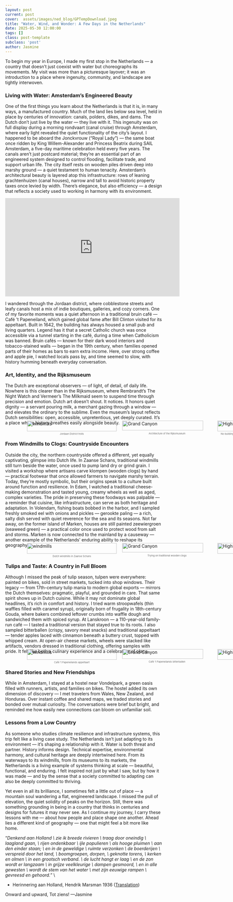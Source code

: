 ```yaml
---
layout: post
current: post
cover:  assets/images/ned_blog/GPTempDownload.jpeg
title: "Water, Wind, and Wonder: A Few Days in the Netherlands"
date: 2025-05-30 12:00:00
tags: []
class: post-template
subclass: 'post'
author: Jasmine
---
```


To begin my year in Europe, I made my first stop in the Netherlands — a country that doesn’t just coexist with water but choreographs its movements. My visit was more than a picturesque layover; it was an introduction to a place where ingenuity, community, and landscape are tightly interwoven.

### Living with Water: Amsterdam’s Engineered Beauty
One of the first things you learn about the Netherlands is that it is, in many ways, a manufactured country. Much of the land lies below sea level, held in place by centuries of innovation: canals, polders, dikes, and dams. The Dutch don’t just live by the water — they live with it.
This ingenuity was on full display during a morning rondvaart (canal cruise) through Amsterdam, where early light revealed the quiet functionality of the city’s layout. I happened to be aboard the Jonckvrouw (“Royal Lady”) — the same boat once ridden by King Willem-Alexander and Princess Beatrix during SAIL Amsterdam, a five-day maritime celebration held every five years. The canals aren’t just postcard material; they’re an essential part of an engineered system designed to control flooding, facilitate trade, and support urban life.
The city itself rests on wooden piles driven deep into marshy ground — a quiet testament to human tenacity. Amsterdam’s architectural beauty is layered atop this infrastructure: rows of leaning grachtenhuizen (canal houses), narrow and tall to avoid historic property taxes once levied by width. There’s elegance, but also efficiency — a design that reflects a society used to working in harmony with its environment.

<iframe width="560" height="315" src="https://www.youtube.com/embed/sXS0fPK-Azk?si=Qii4PvWDYcH8kk5b" title="YouTube video player" frameborder="0" allow="accelerometer; autoplay; clipboard-write; encrypted-media; gyroscope; picture-in-picture; web-share" referrerpolicy="strict-origin-when-cross-origin" allowfullscreen></iframe>

I wandered through the Jordaan district, where cobblestone streets and leafy canals host a mix of indie boutiques, galleries, and cozy corners. One of my favorite moments was a quiet afternoon in a traditional bruin café — Café ’t Papeneiland, which gained global fame after Bill Clinton visited for its appeltaart. Built in 1642, the building has always housed a small pub and living quarters. Legend has it that a secret Catholic church was once accessible via a tunnel starting in the café, during a time when Catholicism was banned. Bruin cafés — known for their dark wood interiors and tobacco-stained walls — began in the 19th century, when families opened parts of their homes as bars to earn extra income. Here, over strong coffee and apple pie, I watched locals pass by, and time seemed to slow, with history humming beneath everyday conversation.

### Art, Identity, and the Rijksmuseum
The Dutch are exceptional observers — of light, of detail, of daily life. Nowhere is this clearer than in the Rijksmuseum, where Rembrandt’s The Night Watch and Vermeer’s The Milkmaid seem to suspend time through precision and emotion. Dutch art doesn’t shout. It notices. It honors quiet dignity — a servant pouring milk, a merchant gazing through a window — and elevates the ordinary to the sublime.
Even the museum’s layout reflects Dutch sensibilities: open, accessible, unpretentious, yet deeply curated. It’s a place where history breathes easily alongside beauty.

<div style="display: flex; justify-content: space-between; margin: -29px 0px 30px 70px; width: 500%; max-width: 900px;">
  <!-- First image with caption -->
  <figure style="margin: 0; line-height: 1.2; width: 32%;">
    <img src="assets/images/ned_blog/canal.jpeg" alt="windmills" style="width: 100%; margin-bottom: 2px;">
    <figcaption style="font-size: 0.55em; text-align: center; color: #666; margin-top: 2px;">
 Jordaan District trolls
    </figcaption>
  </figure>

 <!-- Second image with caption -->
  <figure style="margin: 0; line-height: 1.2; width: 32%;">
    <img src="assets/images/ned_blog/window.jpeg" alt="Grand Canyon" style="width: 95%; margin-bottom: 2px;">
    <figcaption style="font-size: 0.55em; text-align: center; color: #666; margin-top: 2px;">
 Architecture of the Rijksmuseum
    </figcaption>
  </figure>
  
 <!-- Third image with caption -->
  <figure style="margin: 0; line-height: 1.2; width: 32%;">
    <img src="assets/images/ned_blog/church.jpeg" alt="Highlands" style="width: 100%; margin-bottom: 2px;">
    <figcaption style="font-size: 0.55em; text-align: center; color: #666; margin-top: 2px;">
 No building is allowed to be built taller than this church in old Amsterdam.
    </figcaption>
  </figure>
</div>

### From Windmills to Clogs: Countryside Encounters
Outside the city, the northern countryside offered a different, yet equally captivating, glimpse into Dutch life. In Zaanse Schans, traditional windmills still turn beside the water, once used to pump land dry or grind grain. I visited a workshop where artisans carve klompen (wooden clogs) by hand — practical footwear that once allowed farmers to navigate marshy terrain. Today, they’re mostly symbolic, but their origins speak to a culture built around function and resilience.
In Edam, I watched a traditional cheese-making demonstration and tasted young, creamy wheels as well as aged, complex varieties. The pride in preserving these foodways was palpable — a reminder that cuisine, like infrastructure, can serve as both heritage and adaptation.
In Volendam, fishing boats bobbed in the harbor, and I sampled freshly smoked eel with onions and pickles — gerookte paling — a rich, salty dish served with quiet reverence for the sea and its seasons. Not far away, on the former island of Marken, houses are still painted zeewiergroen (seaweed green) — a practical color once used to protect wood from salt and storms. Marken is now connected to the mainland by a causeway — another example of the Netherlands’ enduring ability to reshape its geography.

<div style="display: flex; justify-content: space-between; margin: -29px 0px 30px 70px; width: 500%; max-width: 900px;">
  <!-- First image with caption -->
  <figure style="margin: 0; line-height: 1.2; width: 32%;">
    <img src="assets/images/ned_blog/windmills.jpeg" alt="windmills" style="width: 100%; margin-bottom: 2px;">
    <figcaption style="font-size: 0.55em; text-align: center; color: #666; margin-top: 2px;">
 Dutch windmills in Zaanse Schans
    </figcaption>
  </figure>

 <!-- Second image with caption -->
  <figure style="margin: 0; line-height: 1.2; width: 32%;">
    <img src="assets/images/ned_blog/clogs.jpeg" alt="Grand Canyon" style="width: 95%; margin-bottom: 2px;">
    <figcaption style="font-size: 0.55em; text-align: center; color: #666; margin-top: 2px;">
 Trying on traditional wooden clogs
    </figcaption>
  </figure>
  
 <!-- Third image with caption -->
  <figure style="margin: 0; line-height: 1.2; width: 32%;">
    <img src="assets/images/ned_blog/greenhouses.jpeg" alt="Highlands" style="width: 100%; margin-bottom: 2px;">
    <figcaption style="font-size: 0.55em; text-align: center; color: #666; margin-top: 2px;">
Green homes in Marken    </figcaption>
  </figure>
</div>

### Tulips and Taste: A Country in Full Bloom
Although I missed the peak of tulip season, tulpen were everywhere: painted on bikes, sold in street markets, tucked into shop windows. Their legacy — from 17th-century tulip mania to modern global exports — mirrors the Dutch themselves: pragmatic, playful, and grounded in care.
That same spirit shows up in Dutch cuisine. While it may not dominate global headlines, it’s rich in comfort and history. I tried warm stroopwafels (thin waffles filled with caramel syrup), originally born of frugality in 18th-century Gouda, where bakers combined leftover crumbs into waffle dough and sandwiched them with spiced syrup. At Lanskroon — a 110-year-old family-run café — I tasted a traditional version that stayed true to its roots.
I also sampled bitterballen (crispy, savory meat snacks) and traditional appeltaart — tender apples laced with cinnamon beneath a buttery crust, topped with whipped cream. At open-air cheese markets, wheels were stacked like artifacts, vendors dressed in traditional clothing, offering samples with pride. It felt like both a culinary experience and a celebration of place.


<div style="display: flex; justify-content: space-between; margin: -29px 0px 30px 70px; width: 500%; max-width: 900px;">
  <!-- First image with caption -->
  <figure style="margin: 0; line-height: 1.2; width: 32%;">
    <img src="assets/images/ned_blog/apple.jpeg" alt="windmills" style="width: 100%; margin-bottom: 2px;">
    <figcaption style="font-size: 0.55em; text-align: center; color: #666; margin-top: 2px;">
 Café ’t Papeneilands appeltaart
    </figcaption>
  </figure>

 <!-- Second image with caption -->
  <figure style="margin: 0; line-height: 1.2; width: 32%;">
    <img src="assets/images/ned_blog/bitterballen.jpeg" alt="Grand Canyon" style="width: 95%; margin-bottom: 2px;">
    <figcaption style="font-size: 0.55em; text-align: center; color: #666; margin-top: 2px;">
 Café ’t Papeneilands bitterballen
    </figcaption>
  </figure>
  
 <!-- Third image with caption -->
  <figure style="margin: 0; line-height: 1.2; width: 32%;">
    <img src="assets/images/ned_blog/waffles.jpeg" alt="Highlands" style="width: 100%; margin-bottom: 2px;">
    <figcaption style="font-size: 0.55em; text-align: center; color: #666; margin-top: 2px;">
 Lanskroon stroopwafel and Amsterdams papltje
    </figcaption>
  </figure>
</div>

### Shared Stories and New Friendships
While in Amsterdam, I stayed at a hostel near Vondelpark, a green oasis filled with runners, artists, and families on bikes. The hostel added its own dimension of discovery — I met travelers from Wales, New Zealand, and Honduras. Over instant coffee and shared maps, we traded stories and bonded over mutual curiosity. The conversations were brief but bright, and reminded me how easily new connections can bloom on unfamiliar soil.

### Lessons from a Low Country
As someone who studies climate resilience and infrastructure systems, this trip felt like a living case study. The Netherlands isn’t just adapting to its environment — it’s shaping a relationship with it. Water is both threat and partner. History informs design. Technical expertise, environmental harmony, and cultural heritage are deeply intertwined here.
From its waterways to its windmills, from its museums to its markets, the Netherlands is a living example of systems thinking at scale — beautiful, functional, and enduring. I felt inspired not just by what I saw, but by how it was made — and by the sense that a society committed to adapting can also be deeply committed to thriving.

Yet even in all its brilliance, I sometimes felt a little out of place — a mountain soul wandering a flat, engineered landscape. I missed the pull of elevation, the quiet solidity of peaks on the horizon. Still, there was something grounding in being in a country that thinks in centuries and designs for futures it may never see.
As I continue my journey, I carry these lessons with me — about how people and place shape one another. Ahead lies a different kind of geography — one that might feel a bit more like home.

“_Denkend aan Holland \\
zie ik breede rivieren \\
traag door oneindig \\
laagland gaan, \\
rijen ondenkbaar \\
ijle populieren \\
als hooge pluimen \\
aan den einder staan; \\
en in de geweldige \\
ruimte verzonken \\
de boerderijen \\
verspreid door het land, \\
boomgroepen, dorpen, \\
geknotte torens, \\
kerken en olmen \\
in een grootsch verband. \\
de lucht hangt er laag \\
en de zon wordt er langzaam \\
in grijze veelkleurige \\
dampen gesmoord, \\
en in alle gewesten \\
wordt de stem van het water \\
met zijn eeuwige rampen \\
gevreesd en gehoord._” \\
- Herinnering aan Holland, Hendrik Marsman 1936 ([Translation](http://www.vlinder-01.dds.nl/cdr/poetry/memory_of_holland.htm))

Onward and upward, Tot ziens!
—Jasmine